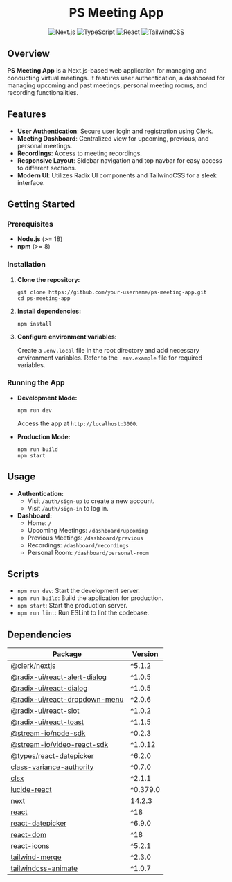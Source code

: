 <h1 align="center">PS Meeting App</h1>

<p align="center">
  <img src="https://img.shields.io/badge/Next.js-14.2.3-blue.svg" alt="Next.js">
  <img src="https://img.shields.io/badge/TypeScript-5.0-blue.svg" alt="TypeScript">
  <img src="https://img.shields.io/badge/React-18.0-blue.svg" alt="React">
  <img src="https://img.shields.io/badge/TailwindCSS-3.4.1-blue.svg" alt="TailwindCSS">
</p>

<h2>Overview</h2>

<p><strong>PS Meeting App</strong> is a Next.js-based web application for managing and conducting virtual meetings. It features user authentication, a dashboard for managing upcoming and past meetings, personal meeting rooms, and recording functionalities.</p>

<h2>Features</h2>

<ul>
  <li><strong>User Authentication</strong>: Secure user login and registration using Clerk.</li>
  <li><strong>Meeting Dashboard</strong>: Centralized view for upcoming, previous, and personal meetings.</li>
  <li><strong>Recordings</strong>: Access to meeting recordings.</li>
  <li><strong>Responsive Layout</strong>: Sidebar navigation and top navbar for easy access to different sections.</li>
  <li><strong>Modern UI</strong>: Utilizes Radix UI components and TailwindCSS for a sleek interface.</li>
</ul>

<h2>Getting Started</h2>

<h3>Prerequisites</h3>

<ul>
  <li><strong>Node.js</strong> (>= 18)</li>
  <li><strong>npm</strong> (>= 8)</li>
</ul>

<h3>Installation</h3>

<ol>
  <li><strong>Clone the repository:</strong>
    <pre><code>git clone https://github.com/your-username/ps-meeting-app.git
cd ps-meeting-app</code></pre>
  </li>
  <li><strong>Install dependencies:</strong>
    <pre><code>npm install</code></pre>
  </li>
  <li><strong>Configure environment variables:</strong>
    <p>Create a <code>.env.local</code> file in the root directory and add necessary environment variables. Refer to the <code>.env.example</code> file for required variables.</p>
  </li>
</ol>

<h3>Running the App</h3>

<ul>
  <li><strong>Development Mode:</strong>
    <pre><code>npm run dev</code></pre>
    <p>Access the app at <code>http://localhost:3000</code>.</p>
  </li>
  <li><strong>Production Mode:</strong>
    <pre><code>npm run build
npm start</code></pre>
  </li>
</ul>

<h2>Usage</h2>

<ul>
  <li><strong>Authentication:</strong>
    <ul>
      <li>Visit <code>/auth/sign-up</code> to create a new account.</li>
      <li>Visit <code>/auth/sign-in</code> to log in.</li>
    </ul>
  </li>
  <li><strong>Dashboard:</strong>
    <ul>
      <li>Home: <code>/</code></li>
      <li>Upcoming Meetings: <code>/dashboard/upcoming</code></li>
      <li>Previous Meetings: <code>/dashboard/previous</code></li>
      <li>Recordings: <code>/dashboard/recordings</code></li>
      <li>Personal Room: <code>/dashboard/personal-room</code></li>
    </ul>
  </li>
</ul>

<h2>Scripts</h2>

<ul>
  <li><code>npm run dev</code>: Start the development server.</li>
  <li><code>npm run build</code>: Build the application for production.</li>
  <li><code>npm start</code>: Start the production server.</li>
  <li><code>npm run lint</code>: Run ESLint to lint the codebase.</li>
</ul>

<h2>Dependencies</h2>

<table>
  <thead>
    <tr>
      <th>Package</th>
      <th>Version</th>
    </tr>
  </thead>
  <tbody>
    <tr>
      <td><a href="https://clerk.com">@clerk/nextjs</a></td>
      <td>^5.1.2</td>
    </tr>
    <tr>
      <td><a href="https://www.radix-ui.com/docs/primitives/components/alert-dialog">@radix-ui/react-alert-dialog</a></td>
      <td>^1.0.5</td>
    </tr>
    <tr>
      <td><a href="https://www.radix-ui.com/docs/primitives/components/dialog">@radix-ui/react-dialog</a></td>
      <td>^1.0.5</td>
    </tr>
    <tr>
      <td><a href="https://www.radix-ui.com/docs/primitives/components/dropdown-menu">@radix-ui/react-dropdown-menu</a></td>
      <td>^2.0.6</td>
    </tr>
    <tr>
      <td><a href="https://www.radix-ui.com/docs/primitives/components/slot">@radix-ui/react-slot</a></td>
      <td>^1.0.2</td>
    </tr>
    <tr>
      <td><a href="https://www.radix-ui.com/docs/primitives/components/toast">@radix-ui/react-toast</a></td>
      <td>^1.1.5</td>
    </tr>
    <tr>
      <td><a href="https://getstream.io">@stream-io/node-sdk</a></td>
      <td>^0.2.3</td>
    </tr>
    <tr>
      <td><a href="https://getstream.io">@stream-io/video-react-sdk</a></td>
      <td>^1.0.12</td>
    </tr>
    <tr>
      <td><a href="https://www.npmjs.com/package/@types/react-datepicker">@types/react-datepicker</a></td>
      <td>^6.2.0</td>
    </tr>
    <tr>
      <td><a href="https://www.npmjs.com/package/class-variance-authority">class-variance-authority</a></td>
      <td>^0.7.0</td>
    </tr>
    <tr>
      <td><a href="https://www.npmjs.com/package/clsx">clsx</a></td>
      <td>^2.1.1</td>
    </tr>
    <tr>
      <td><a href="https://www.npmjs.com/package/lucide-react">lucide-react</a></td>
      <td>^0.379.0</td>
    </tr>
    <tr>
      <td><a href="https://nextjs.org">next</a></td>
      <td>14.2.3</td>
    </tr>
    <tr>
      <td><a href="https://reactjs.org">react</a></td>
      <td>^18</td>
    </tr>
    <tr>
      <td><a href="https://www.npmjs.com/package/react-datepicker">react-datepicker</a></td>
      <td>^6.9.0</td>
    </tr>
    <tr>
      <td><a href="https://reactjs.org">react-dom</a></td>
      <td>^18</td>
    </tr>
    <tr>
      <td><a href="https://react-icons.github.io/react-icons">react-icons</a></td>
      <td>^5.2.1</td>
    </tr>
    <tr>
      <td><a href="https://www.npmjs.com/package/tailwind-merge">tailwind-merge</a></td>
      <td>^2.3.0</td>
    </tr>
    <tr>
      <td><a href="https://www.npmjs.com/package/tailwindcss-animate">tailwindcss-animate</a></td>
      <td>^1.0.7</td>
    </tr>
  </tbody>
</table
